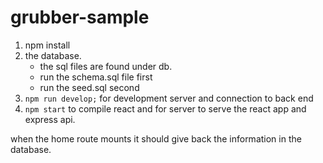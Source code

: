 # grubber-sample

1. npm install
2. the database.
    - the sql files are found under db.
    - run the schema.sql file first
    - run the seed.sql second
3. `npm run develop;` for development server and connection to back end
4. `npm start` to compile react and for server to serve the react app and express api.

when the home route mounts it should give back the information in the database.